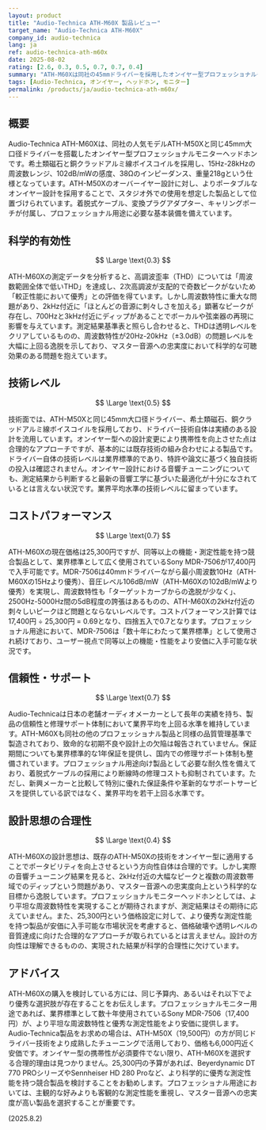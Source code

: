 ```yaml
---
layout: product
title: "Audio-Technica ATH-M60X 製品レビュー"
target_name: "Audio-Technica ATH-M60X"
company_id: audio-technica
lang: ja
ref: audio-technica-ath-m60x
date: 2025-08-02
rating: [2.6, 0.3, 0.5, 0.7, 0.7, 0.4]
summary: "ATH-M60Xは同社の45mmドライバーを採用したオンイヤー型プロフェッショナルモニターヘッドホンですが、2kHz付近の大幅なピークと700Hz、3kHz付近のディップにより周波数特性の問題が顕著です。25,300円という価格に対して同等以上の性能を持つ競合製品がより安価に入手可能であり、コストパフォーマンスに課題があります。"
tags: [Audio-Technica, オンイヤー, ヘッドホン, モニター]
permalink: /products/ja/audio-technica-ath-m60x/
---
```

## 概要

Audio-Technica ATH-M60Xは、同社の人気モデルATH-M50Xと同じ45mm大口径ドライバーを搭載したオンイヤー型プロフェッショナルモニターヘッドホンです。希土類磁石と銅クラッドアルミ線ボイスコイルを採用し、15Hz-28kHzの周波数レンジ、102dB/mWの感度、38Ωのインピーダンス、重量218gという仕様となっています。ATH-M50Xのオーバーイヤー設計に対し、よりポータブルなオンイヤー設計を採用することで、スタジオ外での使用を想定した製品として位置づけられています。着脱式ケーブル、変換プラグアダプター、キャリングポーチが付属し、プロフェッショナル用途に必要な基本装備を備えています。

## 科学的有効性

$$ \Large \text{0.3} $$

ATH-M60Xの測定データを分析すると、高調波歪率（THD）については「周波数範囲全体で低いTHD」を達成し、2次高調波が支配的で奇数ピークがないため「較正性能において優秀」との評価を得ています。しかし周波数特性に重大な問題があり、2kHz付近に「ほとんどの音源に刺々しさを加える」顕著なピークが存在し、700Hzと3kHz付近にディップがあることでボーカルや弦楽器の再現に影響を与えています。測定結果基準表と照らし合わせると、THDは透明レベルをクリアしているものの、周波数特性が20Hz-20kHz（±3.0dB）の問題レベルを大幅に上回る逸脱を示しており、マスター音源への忠実度において科学的な可聴効果のある問題を抱えています。

## 技術レベル

$$ \Large \text{0.5} $$

技術面では、ATH-M50Xと同じ45mm大口径ドライバー、希土類磁石、銅クラッドアルミ線ボイスコイルを採用しており、ドライバー技術自体は実績のある設計を流用しています。オンイヤー型への設計変更により携帯性を向上させた点は合理的なアプローチですが、基本的には既存技術の組み合わせによる製品です。ドライバー自体の技術レベルは業界標準的であり、特許や論文に基づく独自技術の投入は確認されません。オンイヤー設計における音響チューニングについても、測定結果から判断すると最新の音響工学に基づいた最適化が十分になされているとは言えない状況です。業界平均水準の技術レベルに留まっています。

## コストパフォーマンス

$$ \Large \text{0.7} $$

ATH-M60Xの現在価格は25,300円ですが、同等以上の機能・測定性能を持つ競合製品として、業界標準として広く使用されているSony MDR-7506が17,400円で入手可能です。MDR-7506は40mmドライバーながら最小周波数10Hz（ATH-M60Xの15Hzより優秀）、音圧レベル106dB/mW（ATH-M60Xの102dB/mWより優秀）を実現し、周波数特性も「ターゲットカーブからの逸脱が少なく」、2500Hz-5000Hz間の5dB程度の誇張はあるものの、ATH-M60Xの2kHz付近の刺々しいピークほど問題とならないレベルです。コストパフォーマンス計算では17,400円 ÷ 25,300円 = 0.69となり、四捨五入で0.7となります。プロフェッショナル用途において、MDR-7506は「数十年にわたって業界標準」として使用され続けており、ユーザー視点で同等以上の機能・性能をより安価に入手可能な状況です。

## 信頼性・サポート

$$ \Large \text{0.7} $$

Audio-Technicaは日本の老舗オーディオメーカーとして長年の実績を持ち、製品の信頼性と修理サポート体制において業界平均を上回る水準を維持しています。ATH-M60Xも同社の他のプロフェッショナル製品と同様の品質管理基準で製造されており、致命的な初期不良や設計上の欠陥は報告されていません。保証期間についても業界標準的な1年保証を提供し、国内での修理サポート体制も整備されています。プロフェッショナル用途向け製品として必要な耐久性を備えており、着脱式ケーブルの採用により断線時の修理コストも抑制されています。ただし、新興メーカーと比較して特別に優れた保証条件や革新的なサポートサービスを提供している訳ではなく、業界平均を若干上回る水準です。

## 設計思想の合理性

$$ \Large \text{0.4} $$

ATH-M60Xの設計思想は、既存のATH-M50Xの技術をオンイヤー型に適用することでポータビリティを向上させるという方向性自体は合理的です。しかし実際の音響チューニング結果を見ると、2kHz付近の大幅なピークと複数の周波数帯域でのディップという問題があり、マスター音源への忠実度向上という科学的な目標から逸脱しています。プロフェッショナルモニターヘッドホンとしては、より平坦な周波数特性を実現することが期待されますが、測定結果はその期待に応えていません。また、25,300円という価格設定に対して、より優秀な測定性能を持つ製品が安価に入手可能な市場状況を考慮すると、価格破壊や透明レベルの音質達成に向けた合理的なアプローチが取られているとは言えません。設計の方向性は理解できるものの、実現された結果が科学的合理性に欠けています。

## アドバイス

ATH-M60Xの購入を検討している方には、同じ予算内、あるいはそれ以下でより優秀な選択肢が存在することをお伝えします。プロフェッショナルモニター用途であれば、業界標準として数十年使用されているSony MDR-7506（17,400円）が、より平坦な周波数特性と優秀な測定性能をより安価に提供します。Audio-Technica製品をお求めの場合は、ATH-M50X（19,500円）の方が同じドライバー技術をより成熟したチューニングで活用しており、価格も6,000円近く安価です。オンイヤー型の携帯性が必須要件でない限り、ATH-M60Xを選択する合理的理由は見つかりません。25,300円の予算があれば、Beyerdynamic DT 770 PROシリーズやSennheiser HD 280 Proなど、より科学的に優秀な測定性能を持つ競合製品を検討することをお勧めします。プロフェッショナル用途においては、主観的な好みよりも客観的な測定性能を重視し、マスター音源への忠実度が高い製品を選択することが重要です。

(2025.8.2)
